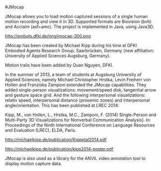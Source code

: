 #JMocap

JMocap allows you to load motion captured sessions of a single human motion recording and view it in 3D. Supported formats are Biovision (bvh) and Acclaim (asf+amc). The project is implemented in Java, using Java3D.

http://embots.dfki.de/img/jmocap-300.png

JMocap has been created by Michael Kipp during his time at DFKI Embodied Agents Research Group, Saarbrücken, Germany (new affiliation: University of Applied Sciences Augsburg, Germany).

Motion trails have been added by Quan Nguyen, DFKI.

In the summer of 2013, a team of students at Augsburg University of Applied Sciences, namely Michael Christopher Hrstka, Levin Freiherr von Hollen and Franziska Zamponi extended the JMocap capabilities. They added single-person visualizations: movement/speed disk, tangential arrow and gesture space grid. And the following interpersonal visualizations: relativ speed, interpersonal distance (proxemic zones) and interpersonal angle/orientation. This has been published at LREC 2014:

Kipp, M., von Hollen, L., Hrstka, M.C., Zamponi, F. (2014) 
 Single-Person and Multi-Party 3D Visualizations for Nonverbal Communication Analysis]. In: Proceedings of the Ninth International Conference on Language Resources and Evaluation (LREC), ELDA, Paris.


http://michaelkipp.de/publication/Kippetal2014.pdf

http://michaelkipp.de/publication/kipp2014-poster.pdf

JMocap is also used as a library for the ANVIL video annotation tool to display motion capture data.
